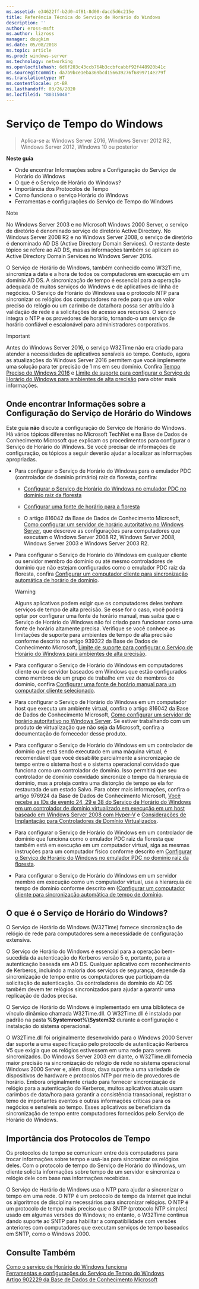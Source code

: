 ```yaml
---
ms.assetid: e34622ff-b2d0-4f81-8d00-dacd5d6c215e
title: Referência Técnica do Serviço de Horário do Windows
description: ''
author: eross-msft
ms.author: lizross
manager: dougkim
ms.date: 05/08/2018
ms.topic: article
ms.prod: windows-server
ms.technology: networking
ms.openlocfilehash: 6d6f203c43ccb764b3ccbfcabbf92f448920b41c
ms.sourcegitcommit: da7b9bce1eba369bcd156639276f6899714e279f
ms.translationtype: HT
ms.contentlocale: pt-BR
ms.lasthandoff: 03/26/2020
ms.locfileid: "80315048"
---
```

# <a name="windows-time-service"></a>Serviço de Tempo do Windows

>Aplica-se a: Windows Server 2016, Windows Server 2012 R2, Windows Server 2012, Windows 10 ou posterior


**Neste guia**  
  
* Onde encontrar Informações sobre a Configuração do Serviço de Horário do Windows  
* O que é o Serviço de Horário do Windows?  
* Importância dos Protocolos de Tempo  
* Como funciona o serviço Horário do Windows   
* Ferramentas e configurações do Serviço de Tempo do Windows  
  
> [!NOTE]  
> No Windows Server 2003 e no Microsoft Windows 2000 Server, o serviço de diretório é denominado serviço de diretório Active Directory. No Windows Server 2008 R2 e no Windows Server 2008, o serviço de diretório é denominado AD DS (Active Directory Domain Services). O restante deste tópico se refere ao AD DS, mas as informações também se aplicam ao Active Directory Domain Services no Windows Server 2016.  
  
O Serviço de Horário do Windows, também conhecido como W32Time, sincroniza a data e a hora de todos os computadores em execução em um domínio AD DS. A sincronização de tempo é essencial para a operação adequada de muitos serviços do Windows e de aplicativos de linha de negócios. O Serviço de Horário do Windows usa o protocolo NTP para sincronizar os relógios dos computadores na rede para que um valor preciso do relógio ou um carimbo de data/hora possa ser atribuído à validação de rede e a solicitações de acesso aos recursos. O serviço integra o NTP e os provedores de horário, tornando-o um serviço de horário confiável e escalonável para administradores corporativos.
  
> [!IMPORTANT]  
> Antes do Windows Server 2016, o serviço W32Time não era criado para atender a necessidades de aplicativos sensíveis ao tempo.  Contudo, agora as atualizações do Windows Server 2016 permitem que você implemente uma solução para ter precisão de 1 ms em seu domínio.  Confira [Tempo Preciso do Windows 2016](accurate-time.md) e [Limite de suporte para configurar o Serviço de Horário do Windows para ambientes de alta precisão](support-boundary.md) para obter mais informações.  
  
## <a name="where-to-find-windows-time-service-configuration-information"></a><a name="BKMK_Config"></a>Onde encontrar Informações sobre a Configuração do Serviço de Horário do Windows  
Este guia **não** discute a configuração do Serviço de Horário do Windows. Há vários tópicos diferentes no Microsoft TechNet e na Base de Dados de Conhecimento Microsoft que explicam os procedimentos para configurar o Serviço de Horário do Windows. Se você precisar de informações de configuração, os tópicos a seguir deverão ajudar a localizar as informações apropriadas.  
  
-   Para configurar o Serviço de Horário do Windows para o emulador PDC (controlador de domínio primário) raiz da floresta, confira:  
  
    -   [Configurar o Serviço de Horário do Windows no emulador PDC no domínio raiz da floresta](https://docs.microsoft.com/previous-versions/windows/it-pro/windows-server-2008-R2-and-2008/cc731191%28v=ws.10%29) 
  
    -   [Configurar uma fonte de horário para a floresta](https://docs.microsoft.com/previous-versions/windows/it-pro/windows-server-2008-r2-and-2008/cc794823%28v%3dws.10%29) 
  
    -   O artigo 816042 da Base de Dados de Conhecimento Microsoft, [Como configurar um servidor de horário autoritativo no Windows Server](https://go.microsoft.com/fwlink/?LinkID=60402), que descreve as configurações para computadores que executam o Windows Server 2008 R2, Windows Server 2008, Windows Server 2003 e Windows Server 2003 R2.  
  
-   Para configurar o Serviço de Horário do Windows em qualquer cliente ou servidor membro do domínio ou até mesmo controladores de domínio que não estejam configurados como o emulador PDC raiz da floresta, confira [Configurar um computador cliente para sincronização automática de horário de domínio](https://docs.microsoft.com/previous-versions/windows/it-pro/windows-server-2008-r2-and-2008/cc816884%28v%3dws.10%29).  
  
    > [!WARNING]  
    > Alguns aplicativos podem exigir que os computadores deles tenham serviços de tempo de alta precisão. Se esse for o caso, você poderá optar por configurar uma fonte de horário manual, mas saiba que o Serviço de Horário do Windows não foi criado para funcionar como uma fonte de horário altamente precisa. Verifique se você conhece as limitações de suporte para ambientes de tempo de alta precisão conforme descrito no artigo 939322 da Base de Dados de Conhecimento Microsoft, [Limite de suporte para configurar o Serviço de Horário do Windows para ambientes de alta precisão](support-boundary.md).  
  
-   Para configurar o Serviço de Horário do Windows em computadores cliente ou de servidor baseados em Windows que estão configurados como membros de um grupo de trabalho em vez de membros de domínio, confira [Configurar uma fonte de horário manual para um computador cliente selecionado](https://docs.microsoft.com/previous-versions/windows/it-pro/windows-server-2008-r2-and-2008/cc816656%28v%3dws.10%29).  
  
-   Para configurar o Serviço de Horário do Windows em um computador host que executa um ambiente virtual, confira o artigo 816042 da Base de Dados de Conhecimento Microsoft, [Como configurar um servidor de horário autoritativo no Windows Server](https://go.microsoft.com/fwlink/?LinkID=60402). Se estiver trabalhando com um produto de virtualização que não seja da Microsoft, confira a documentação do fornecedor desse produto.  
  
-   Para configurar o Serviço de Horário do Windows em um controlador de domínio que está sendo executado em uma máquina virtual, é recomendável que você desabilite parcialmente a sincronização de tempo entre o sistema host e o sistema operacional convidado que funciona como um controlador de domínio. Isso permitirá que seu controlador de domínio convidado sincronize o tempo da hierarquia de domínio, mas a proteja contra uma distorção de tempo se ela for restaurada de um estado Salvo. Para obter mais informações, confira o artigo 976924 da Base de Dados de Conhecimento Microsoft, [Você recebe as IDs de evento 24, 29 e 38 do Serviço de Horário do Windows em um controlador de domínio virtualizado em execução em um host baseado em Windows Server 2008 com Hyper-V](https://go.microsoft.com/fwlink/?LinkID=192236) e [Considerações de Implantação para Controladores de Domínio Virtualizados](https://go.microsoft.com/fwlink/?LinkID=192235).  
  
-   Para configurar o Serviço de Horário do Windows em um controlador de domínio que funciona como o emulador PDC raiz da floresta que também está em execução em um computador virtual, siga as mesmas instruções para um computador físico conforme descrito em [Configurar o Serviço de Horário do Windows no emulador PDC no domínio raiz da floresta](https://docs.microsoft.com/previous-versions/windows/it-pro/windows-server-2008-R2-and-2008/cc731191%28v=ws.10%29).  
  
-   Para configurar o Serviço de Horário do Windows em um servidor membro em execução como um computador virtual, use a hierarquia de tempo de domínio conforme descrito em ([Configurar um computador cliente para sincronização automática de tempo de domínio](https://docs.microsoft.com/previous-versions/windows/it-pro/windows-server-2008-r2-and-2008/cc816884%28v%3dws.10%29).  
  
## <a name="what-is-the-windows-time-service"></a><a name="BKMK_WTS"></a>O que é o Serviço de Horário do Windows?  
O Serviço de Horário do Windows (W32Time) fornece sincronização de relógio de rede para computadores sem a necessidade de configuração extensiva.  
  
O Serviço de Horário do Windows é essencial para a operação bem-sucedida da autenticação do Kerberos versão 5 e, portanto, para a autenticação baseada em AD DS. Qualquer aplicativo com reconhecimento de Kerberos, incluindo a maioria dos serviços de segurança, depende da sincronização de tempo entre os computadores que participam da solicitação de autenticação. Os controladores de domínio do AD DS também devem ter relógios sincronizados para ajudar a garantir uma replicação de dados precisa.  
  
O Serviço de Horário do Windows é implementado em uma biblioteca de vínculo dinâmico chamada W32Time.dll. O W32Time.dll é instalado por padrão na pasta **%Systemroot%\System32** durante a configuração e instalação do sistema operacional.  
  
O W32Time.dll foi originalmente desenvolvido para o Windows 2000 Server dar suporte a uma especificação pelo protocolo de autenticação Kerberos V5 que exigia que os relógios estivessem em uma rede para serem sincronizados. Do Windows Server 2003 em diante, o W32Time.dll fornecia maior precisão na sincronização do relógio de rede no sistema operacional Windows 2000 Server e, além disso, dava suporte a uma variedade de dispositivos de hardware e protocolos NTP por meio de provedores de horário. Embora originalmente criado para fornecer sincronização de relógio para a autenticação do Kerberos, muitos aplicativos atuais usam carimbos de data/hora para garantir a consistência transacional, registrar o temo de importantes eventos e outras informações críticas para os negócios e sensíveis ao tempo. Esses aplicativos se beneficiam da sincronização de tempo entre computadores fornecidos pelo Serviço de Horário do Windows.  
  
## <a name="importance-of-time-protocols"></a><a name="BKMK_TimeProtocols"></a>Importância dos Protocolos de Tempo  
Os protocolos de tempo se comunicam entre dois computadores para trocar informações sobre tempo e usá-las para sincronizar os relógios deles. Com o protocolo de tempo do Serviço de Horário do Windows, um cliente solicita informações sobre tempo de um servidor e sincroniza o relógio dele com base nas informações recebidas.  
  
O Serviço de Horário do Windows usa o NTP para ajudar a sincronizar o tempo em uma rede. O NTP é um protocolo de tempo da Internet que inclui os algoritmos de disciplina necessários para sincronizar relógios. O NTP é um protocolo de tempo mais preciso que o SNTP (protocolo NTP simples) usado em algumas versões do Windows; no entanto, o W32Time continua dando suporte ao SNTP para habilitar a compatibilidade com versões anteriores com computadores que executam serviços de tempo baseados em SNTP, como o Windows 2000.  
  
## <a name="see-also"></a>Consulte Também  
[Como o serviço de Horário do Windows funciona](How-the-Windows-Time-Service-Works.md)  
[Ferramentas e configurações do Serviço de Tempo do Windows](Windows-Time-Service-Tools-and-Settings.md)  
[Artigo 902229 da Base de Dados de Conhecimento Microsoft](https://go.microsoft.com/fwlink/?LinkId=186066)